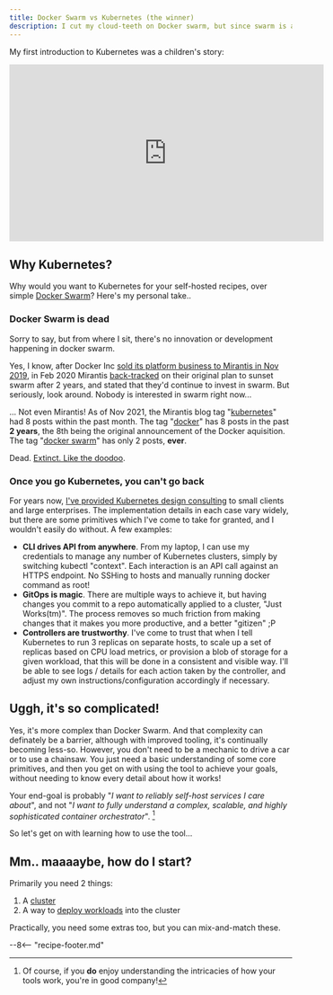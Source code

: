 ```yaml
---
title: Docker Swarm vs Kubernetes (the winner)
description: I cut my cloud-teeth on Docker swarm, but since swarm is all-but-abandoned by Docker/Mirantis, I'm a happy convert to Kubernetes. Here's why...
---
```

My first introduction to Kubernetes was a children's story:

<!-- markdownlint-disable MD033 -->
<iframe width="560" height="315" src="https://www.youtube.com/embed/R9-SOzep73w" frameborder="0" allow="accelerometer; autoplay; encrypted-media; gyroscope; picture-in-picture" allowfullscreen></iframe>

## Why Kubernetes?

Why would you want to Kubernetes for your self-hosted recipes, over simple [Docker Swarm](/docker-swarm/)? Here's my personal take..

### Docker Swarm is dead

Sorry to say, but from where I sit, there's no innovation or development happening in docker swarm.

Yes, I know, after Docker Inc [sold its platform business to Mirantis in Nov 2019](https://www.mirantis.com/blog/mirantis-acquires-docker-enterprise-platform-business/), in Feb 2020 Mirantis [back-tracked](https://www.mirantis.com/blog/mirantis-will-continue-to-support-and-develop-docker-swarm/) on their original plan to sunset swarm after 2 years, and stated that they'd continue to invest in swarm. But seriously, look around. Nobody is interested in swarm right now...

... Not even Mirantis! As of Nov 2021, the Mirantis blog tag "[kubernetes](https://www.mirantis.com/blog/tag/kubernetes/)" had 8 posts within the past month. The tag "[docker](https://www.mirantis.com/blog/tag/docker/)" has 8 posts in the past **2 years**, the 8th being the original announcement of the Docker aquisition. The tag "[docker swarm](https://www.mirantis.com/blog/tag/docker-swarm/)" has only 2 posts, **ever**.

Dead. [Extinct. Like the doodoo](https://youtu.be/NxnZC9L_YXE?t=47).

### Once you go Kubernetes, you can't go back

For years now, [I've provided Kubernetes design consulting](https://www.funkypenguin.co.nz/work-with-me/) to small clients and large enterprises. The implementation details in each case vary widely, but there are some primitives which I've come to take for granted, and I wouldn't easily do without. A few examples:

* **CLI drives API from anywhere**. From my laptop, I can use my credentials to manage any number of Kubernetes clusters, simply by switching kubectl "context". Each interaction is an API call against an HTTPS endpoint. No SSHing to hosts and manually running docker command as root!
* **GitOps is magic**. There are multiple ways to achieve it, but having changes you commit to a repo automatically applied to a cluster, "Just Works(tm)". The process removes so much friction from making changes that it makes you more productive, and a better "gitizen" ;P
* **Controllers are trustworthy**. I've come to trust that when I tell Kubernetes to run 3 replicas on separate hosts, to scale up a set of replicas based on CPU load metrics, or provision a blob of storage for a given workload, that this will be done in a consistent and visible way. I'll be able to see logs / details for each action taken by the controller, and adjust my own instructions/configuration accordingly if necessary.

## Uggh, it's so complicated!

Yes, it's more complex than Docker Swarm. And that complexity can definately be a barrier, although with improved tooling, it's continually becoming less-so. However, you don't need to be a mechanic to drive a car or to use a chainsaw. You just need a basic understanding of some core primitives, and then you get on with using the tool to achieve your goals, without needing to know every detail about how it works!

Your end-goal is probably "*I want to reliably self-host services I care about*", and not "*I want to fully understand a complex, scalable, and highly sophisticated container orchestrator*". [^1]

So let's get on with learning how to use the tool...

## Mm.. maaaaybe, how do I start?

Primarily you need 2 things:

1. A [cluster](/kubernetes/cluster/)
2. A way to [deploy workloads](/kubernetes/deployment/) into the cluster

Practically, you need some extras too, but you can mix-and-match these.

--8<-- "recipe-footer.md"

[^1]: Of course, if you **do** enjoy understanding the intricacies of how your tools work, you're in good company!
